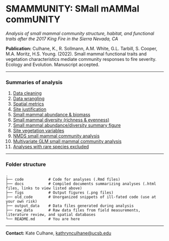 SMAMMUNITY: SMall mAMMal commUNITY
========

*Analysis of small mammal community structure, habitat, and functional traits after the 2017 King Fire in the Sierra Nevada, CA*

**Publication:** Culhane, K., R. Sollmann, A.M. White, G.L. Tarbill, S. Cooper, M.A. Moritz, H.S. Young. (2022). Small mammal functional traits and vegetation characteristics mediate community responses to fire severity. Ecology and Evolution. Manuscript accepted.

-----

### Summaries of analysis

1. [Data cleaning](https://htmlpreview.github.io/?https://github.com/katekathrynkat/smammunity/blob/master/docs/01_data_cleaning.html)
2. [Data wrangling](https://htmlpreview.github.io/?https://github.com/katekathrynkat/smammunity/blob/master/docs/02_data_wrangling.html)
3. [Spatial metrics](https://htmlpreview.github.io/?https://github.com/katekathrynkat/smammunity/blob/master/docs/03_spatial_metrics.html)
4. [Site justification](https://htmlpreview.github.io/?https://github.com/katekathrynkat/smammunity/blob/master/docs/04_site_justification.html)
5. [Small mammal abundance & biomass](https://htmlpreview.github.io/?https://github.com/katekathrynkat/smammunity/blob/master/docs/05_abundance.html)
6. [Small mammal diversity (richness & evenness)](https://htmlpreview.github.io/?https://github.com/katekathrynkat/smammunity/blob/master/docs/06_diversity.html)
7. [Small mammal abundance/diversity summary figure](https://htmlpreview.github.io/?https://github.com/katekathrynkat/smammunity/blob/master/docs/07_abundance_diversity_summary.html)
8. [Site vegetation variables](https://htmlpreview.github.io/?https://github.com/katekathrynkat/smammunity/blob/master/docs/08_vegetation_metrics.html)
9. [NMDS small mammal community analysis](https://htmlpreview.github.io/?https://github.com/katekathrynkat/smammunity/blob/master/docs/09_nmds.html)
10. [Multivariate GLM small mammal community analysis](https://htmlpreview.github.io/?https://github.com/katekathrynkat/smammunity/blob/master/docs/10_mvglm.html)
11. [Analyses with rare species excluded](https://htmlpreview.github.io/?https://github.com/katekathrynkat/smammunity/blob/master/docs/11_rare_species_excluded.html)

-----

### Folder structure

    .
    ├── code           # Code for analyses (.Rmd files)
    ├── docs           # Compiled documents summarizing analyses (.html files, links to view listed above)
    ├── figs           # Output figures (.png files)
    ├── old_code       # Unorganized snippets of ill-fated code (use at your own risk)
    ├── output_data    # Data files generated during analysis
    ├── raw_data       # Raw data files from field measurements, literature review, and spatial databases
    └── README.md      # You are here

-----

**Contact:** Kate Culhane, kathrynculhane@ucsb.edu
